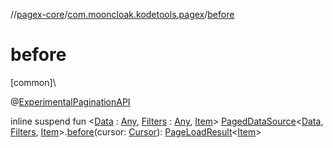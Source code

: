//[pagex-core](../../index.md)/[com.mooncloak.kodetools.pagex](index.md)/[before](before.md)

# before

[common]\

@[ExperimentalPaginationAPI](-experimental-pagination-a-p-i/index.md)

inline suspend fun &lt;[Data](before.md) : [Any](https://kotlinlang.org/api/latest/jvm/stdlib/kotlin/-any/index.html), [Filters](before.md) : [Any](https://kotlinlang.org/api/latest/jvm/stdlib/kotlin/-any/index.html), [Item](before.md)&gt; [PagedDataSource](-paged-data-source/index.md)&lt;[Data](before.md), [Filters](before.md), [Item](before.md)&gt;.[before](before.md)(cursor: [Cursor](-cursor/index.md)): [PageLoadResult](-page-load-result/index.md)&lt;[Item](before.md)&gt;
